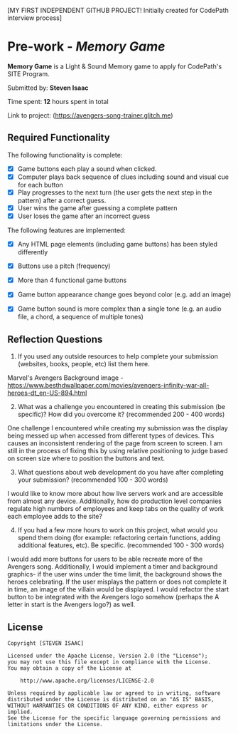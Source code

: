 [MY FIRST INDEPENDENT GITHUB PROJECT! Initially created for CodePath interview process]
# Pre-work - *Memory Game*

**Memory Game** is a Light & Sound Memory game to apply for CodePath's SITE Program. 

Submitted by: **Steven Isaac**

Time spent: **12** hours spent in total

Link to project: (https://avengers-song-trainer.glitch.me)

## Required Functionality

The following functionality is complete:

* [X] Game buttons each play a sound when clicked. 
* [X] Computer plays back sequence of clues including sound and visual cue for each button
* [X] Play progresses to the next turn (the user gets the next step in the pattern) after a correct guess. 
* [X] User wins the game after guessing a complete pattern
* [X] User loses the game after an incorrect guess

The following features are implemented:

* [X] Any HTML page elements (including game buttons) has been styled differently
* [X] Buttons use a pitch (frequency) 
* [X] More than 4 functional game buttons
* [X] Game button appearance change goes beyond color (e.g. add an image)
* [X] Game button sound is more complex than a single tone (e.g. an audio file, a chord, a sequence of multiple tones)


## Reflection Questions
1. If you used any outside resources to help complete your submission (websites, books, people, etc) list them here. 

Marvel's Avengers Background image - https://www.besthdwallpaper.com/movies/avengers-infinity-war-all-heroes-dt_en-US-894.html

2. What was a challenge you encountered in creating this submission (be specific)? How did you overcome it? (recommended 200 - 400 words) 

One challenge I encountered while creating my submission was the display being messed up when accessed from different types of devices. This causes an inconsistent rendering of the page from screen to screen. I am still in the process of fixing this by using relative positioning to judge based on screen size where to position the buttons and text.

3. What questions about web development do you have after completing your submission? (recommended 100 - 300 words) 

I would like to know more about how live servers work and are accessible from almost any device. Additionally, how do production level companies regulate high numbers of employees and keep tabs on the quality of work each employee adds to the site?

4. If you had a few more hours to work on this project, what would you spend them doing (for example: refactoring certain functions, adding additional features, etc). Be specific. (recommended 100 - 300 words) 

I would add more buttons for users to be able recreate more of the Avengers song. Additionally, I would implement a timer and background graphics- if the user wins under the time limit, the background shows the heroes celebrating. If the user misplays the pattern or does not complete it in time, an image of the villain would be displayed. I would refactor the start button to be integrated with the Avengers logo somehow (perhaps the A letter in start is the Avengers logo?) as well.


## License

    Copyright [STEVEN ISAAC]

    Licensed under the Apache License, Version 2.0 (the "License");
    you may not use this file except in compliance with the License.
    You may obtain a copy of the License at

        http://www.apache.org/licenses/LICENSE-2.0

    Unless required by applicable law or agreed to in writing, software
    distributed under the License is distributed on an "AS IS" BASIS,
    WITHOUT WARRANTIES OR CONDITIONS OF ANY KIND, either express or implied.
    See the License for the specific language governing permissions and
    limitations under the License.
